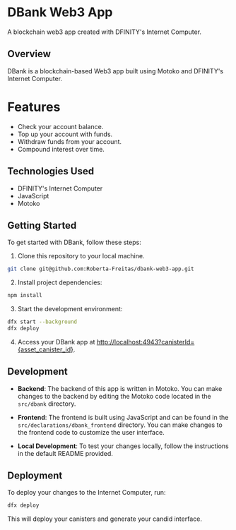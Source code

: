 # DBank Web3 App

A blockchain web3 app created with DFINITY's Internet Computer.

## Overview

DBank is a blockchain-based Web3 app built using Motoko and DFINITY's Internet Computer.

# Features
- Check your account balance.
- Top up your account with funds.
- Withdraw funds from your account.
- Compound interest over time.

## Technologies Used
- DFINITY's Internet Computer
- JavaScript
- Motoko

## Getting Started

To get started with DBank, follow these steps:

1. Clone this repository to your local machine.

```bash
git clone git@github.com:Roberta-Freitas/dbank-web3-app.git
```

2. Install project dependencies:

```bash
npm install
```

3. Start the development environment:

```bash
dfx start --background
dfx deploy
```

4. Access your DBank app at [http://localhost:4943?canisterId={asset_canister_id}](http://localhost:4943?canisterId={asset_canister_id}).

## Development

- **Backend**: The backend of this app is written in Motoko. You can make changes to the backend by editing the Motoko code located in the `src/dbank` directory.

- **Frontend**: The frontend is built using JavaScript and can be found in the `src/declarations/dbank_frontend` directory. You can make changes to the frontend code to customize the user interface.

- **Local Development**: To test your changes locally, follow the instructions in the default README provided.

## Deployment

To deploy your changes to the Internet Computer, run:

```bash
dfx deploy
```

This will deploy your canisters and generate your candid interface.
